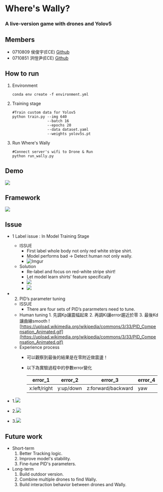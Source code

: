 # Where's Wally? 
### A live-version game with drones and Yolov5

Members
---

- 0710809 侯俊宇(ECE) [Github](https://github.com/jerry8137)
- 0710851 洪愷尹(ECE) [Github](https://github.com/KaiYin77)

How to run
---
1. Environment
    ```  bash=
    conda env create -f environment.yml
    ```
2. Training stage 
    ```bash=
    #Train custom data for Yolov5
    python train.py --img 640 
                    --batch 16 
                    --epochs 20 
                    --data dataset.yaml 
                    --weights yolov5s.pt
    ```
3. Run Where's Wally 
    ```bash=
    #Connect server's wifi to Drone & Run
    python run_wally.py
    ```

Demo
---
![](https://i.imgur.com/rWjpbMr.jpg)


Framework
---
![](https://i.imgur.com/Z2lPyJE.jpg)

Issue
---
- 1 Label issue : In Model Training Stage
    - ISSUE
        - First label whole body not only red white stripe shirt.
        - Model performs bad → Detect human not only wally.
        - ![Imgur](https://im5.ezgif.com/tmp/ezgif-5-984026a6ae.gif)
    - Solution
        - Re-label and focus on red-white stripe shirt!
        - Let model learn shirts’ feature specifically
        - ![](https://i.imgur.com/N9ocQ93.png)
        - ![](https://im5.ezgif.com/tmp/ezgif-5-b260a19f37.gif)
- 2. PID’s parameter tuning
    - ISSUE
        - There are four sets of PID’s pararmeters need to tune.
    - Human tuning
            1. 先調Kp讓震幅起來
            2. 再調Ki讓error趨近於零
            3. 最後Kd讓曲線smooth
    ![https://upload.wikimedia.org/wikipedia/commons/3/33/PID_Compensation_Animated.gif](https://upload.wikimedia.org/wikipedia/commons/3/33/PID_Compensation_Animated.gif)
    - Experience process
        - 可以觀察到最後的結果是在零附近做震盪！
        - 以下為實驗過程中的參數error變化

            | error_1 | error_2 | error_3 | error_4 | 
            | -------- | -------- | -------- | ------- |
            | x:left/right   | y:up/down     | z:forward/backward    |yaw    |

- 1.![](https://i.imgur.com/2fnW2q8.png)
- 2.![](https://i.imgur.com/WWYAl01.png)
- 3.![](https://i.imgur.com/gcFdEXf.png)

Future work
---
- Short-term
    1. Better Tracking logic.
    2. Improve model's stability.
    3. Fine-tune PID's parameters.
- Long-term
    1. Build outdoor version.
    2. Combine multiple drones to find Wally.
    3. Build interaction behavior between drones and Wally. 
